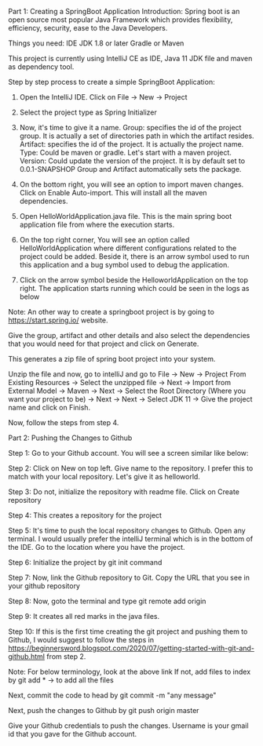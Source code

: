 Part 1: Creating a SpringBoot Application
Introduction:
Spring boot is an open source most popular Java Framework which provides flexibility, efficiency, security, ease to the Java Developers.

Things you need:
IDE
JDK 1.8 or later
Gradle or Maven

This project is currently using IntelliJ CE as IDE, Java 11 JDK file and maven as dependency tool.

Step by step process to create a simple SpringBoot Application:

1. Open the IntelliJ IDE. Click on File -> New -> Project

2. Select the project type as Spring Initializer

3. Now, it's time to give it a name. 
Group:  specifies the id of the project group. It is actually a set of directories path in which the artifact resides.
Artifact: specifies the id of the project. It is actually the project name.
Type: Could be maven or gradle. Let's start with a maven project.
Version: Could update the version of the project. It is by default set to 0.0.1-SNAPSHOP
Group and Artifact automatically sets the package.

4. On the bottom right, you will see an option to import maven changes. Click on Enable Auto-import. This will install all the maven dependencies.

5. Open HelloWorldApplication.java file. This is the main spring boot application file from where the execution starts.

6. On the top right corner, You will see an option called HelloWorldApplication where different configurations related to the project could be added. Beside it, there is an arrow symbol used to run this application and a bug symbol used to debug the application.

7. Click on the arrow symbol beside the HelloworldApplication on the top right. The application starts running which could be seen in the logs as below

Note: 
An other way to create a springboot project is by going to https://start.spring.io/ website.

Give the group, artifact and other details and also select the dependencies that you  would need for that project and click on Generate.

This generates a zip file of spring boot project into your system.

Unzip the file and now, go to intelliJ and go to File -> New -> Project From Existing Resources -> Select the unzipped file -> Next -> Import from External Model -> Maven -> Next -> Select the Root Directory (Where you want your project to be) -> Next -> Next -> Select JDK 11 -> Give the project name and click on Finish. 

Now, follow the steps from step 4. 

Part 2: Pushing the Changes to Github

Step 1: Go to your Github account. You will see a screen similar like below:

Step 2: Click on New on top left. Give name to the repository. I prefer this to match with your local repository. Let's give it as helloworld.

Step 3: Do not, initialize the repository with readme file.  Click on Create repository

Step 4: This creates a repository for the project

Step 5: It's time to push the local repository changes to Github.
Open any terminal. I would usually prefer the intelliJ terminal which is in the bottom of the IDE. Go to the location where you have the project.

Step 6: Initialize the project by git init command

Step 7: Now, link the Github repository to Git. Copy the URL that you see in your github repository

Step 8: Now, goto the terminal and type git remote add origin <url> 

Step 9: It creates all red marks in the java files.

Step 10: If this is the first time creating the git project and pushing them to Github, I would suggest to follow the steps in https://beginnersword.blogspot.com/2020/07/getting-started-with-git-and-github.html
from step 2.

Note: For below terminology, look at the above link
If not, add files to index by git add * -> to add all the files

Next, commit the code to head by git commit -m "any message"

Next, push the changes to Github by git push origin master

Give your Github credentials to push the changes. Username is your gmail id that you gave for the Github account.
